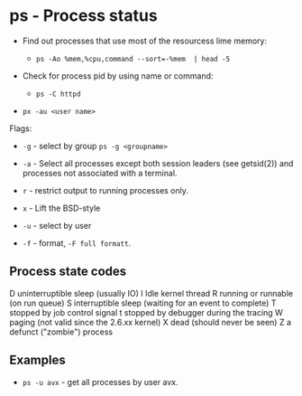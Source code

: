 # ps - Process status

* Find out processes that use most of the resourcess lime memory:
	* `ps -Ao %mem,%cpu,command --sort=-%mem  | head -5`

* Check for process pid by using name or command:
	* `ps -C httpd`

* `px -au <user name>`

Flags:

* `-g` - select by group `ps -g <groupname>`
* `-a` - Select all processes except both session leaders (see getsid(2)) and processes not associated with a terminal.

* `r` - restrict output to running processes only.
* `x` - Lift the BSD-style

* `-u` - select by user
* `-f` - format, `-F full formatt`.	

## Process state codes

   D    uninterruptible sleep (usually IO)
   I    Idle kernel thread
   R    running or runnable (on run queue)
   S    interruptible sleep (waiting for an event to complete)
   T    stopped by job control signal
   t    stopped by debugger during the tracing
   W    paging (not valid since the 2.6.xx kernel)
   X    dead (should never be seen)
   Z   a defunct ("zombie") process

## Examples

* `ps -u avx` - get all processes by user avx.
